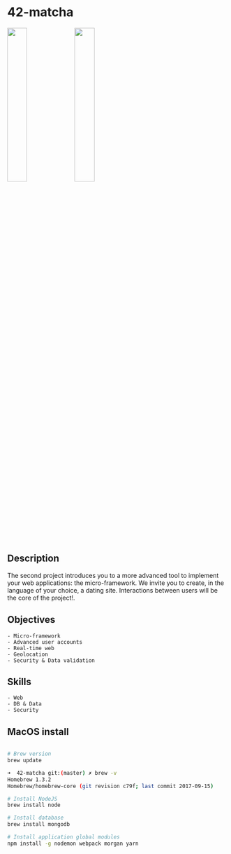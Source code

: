 # 42-matcha

<img src="https://raw.githubusercontent.com/abanvill/42-Projects-Samples/master/42-matcha/screenshots/Matcha-Suggestions.png" width="30%" align="left">
<img src="https://raw.githubusercontent.com/abanvill/42-Projects-Samples/master/42-matcha/screenshots/Matcha-Profile-Edition.png" width="30%">

## Description

The second project introduces you to a more advanced tool to implement your web applications: the micro-framework. We invite you to create, in the language of your choice, a dating site. Interactions between users will be the core of the project!.

## Objectives

	- Micro-framework
	- Advanced user accounts
	- Real-time web
	- Geolocation
	- Security & Data validation

## Skills

	- Web
	- DB & Data
	- Security

## MacOS install

```sh

# Brew version
brew update

➜  42-matcha git:(master) ✗ brew -v
Homebrew 1.3.2
Homebrew/homebrew-core (git revision c79f; last commit 2017-09-15)

# Install NodeJS
brew install node

# Install database
brew install mongodb

# Install application global modules
npm install -g nodemon webpack morgan yarn

```
